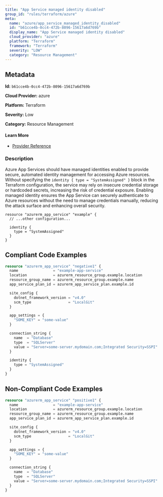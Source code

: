 ```yaml
---
title: "App Service managed identity disabled"
group_id: "rules/terraform/azure"
meta:
  name: "azure/app_service_managed_identity_disabled"
  id: "b61cce4b-0cc4-472b-8096-15617a6d769b"
  display_name: "App Service managed identity disabled"
  cloud_provider: "azure"
  platform: "Terraform"
  framework: "Terraform"
  severity: "LOW"
  category: "Resource Management"
---
```

## Metadata

**Id:** `b61cce4b-0cc4-472b-8096-15617a6d769b`

**Cloud Provider:** azure

**Platform:** Terraform

**Severity:** Low

**Category:** Resource Management

#### Learn More

 - [Provider Reference](https://registry.terraform.io/providers/hashicorp/azurerm/latest/docs/resources/app_service#identity)

### Description

 Azure App Services should have managed identities enabled to provide secure, automated identity management for accessing Azure resources. Without specifying the `identity { type = "SystemAssigned" }` block in the Terraform configuration, the service may rely on insecure credential storage or hardcoded secrets, increasing the risk of credential exposure. Enabling managed identity ensures the App Service can securely authenticate to Azure resources without the need to manage credentials manually, reducing the attack surface and enhancing overall security.

```
resource "azurerm_app_service" "example" {
  // ...other configuration...

  identity {
    type = "SystemAssigned"
  }
}
```


## Compliant Code Examples
```terraform
resource "azurerm_app_service" "negative1" {
  name                = "example-app-service"
  location            = azurerm_resource_group.example.location
  resource_group_name = azurerm_resource_group.example.name
  app_service_plan_id = azurerm_app_service_plan.example.id

  site_config {
    dotnet_framework_version = "v4.0"
    scm_type                 = "LocalGit"
  }

  app_settings = {
    "SOME_KEY" = "some-value"
  }

  connection_string {
    name  = "Database"
    type  = "SQLServer"
    value = "Server=some-server.mydomain.com;Integrated Security=SSPI"
  }

  identity {
    type = "SystemAssigned"
  }
}

```
## Non-Compliant Code Examples
```terraform
resource "azurerm_app_service" "positive1" {
  name                = "example-app-service"
  location            = azurerm_resource_group.example.location
  resource_group_name = azurerm_resource_group.example.name
  app_service_plan_id = azurerm_app_service_plan.example.id

  site_config {
    dotnet_framework_version = "v4.0"
    scm_type                 = "LocalGit"
  }

  app_settings = {
    "SOME_KEY" = "some-value"
  }

  connection_string {
    name  = "Database"
    type  = "SQLServer"
    value = "Server=some-server.mydomain.com;Integrated Security=SSPI"
  }
}

```
